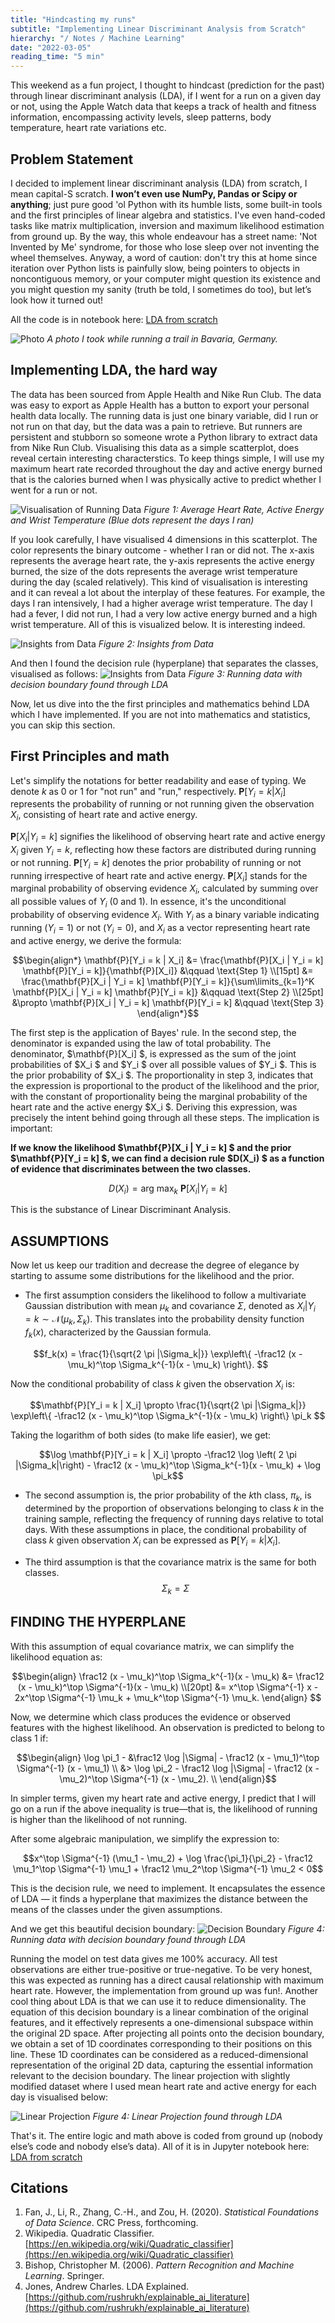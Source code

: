 ```yaml
---
title: "Hindcasting my runs"
subtitle: "Implementing Linear Discriminant Analysis from Scratch"
hierarchy: "/ Notes / Machine Learning"
date: "2022-03-05"
reading_time: "5 min"
---
```

This weekend as a fun project, I thought to hindcast (prediction for the past) through linear discriminant analysis (LDA), if I went for a run on a given day or not, using the Apple Watch data that keeps a track of health and fitness information, encompassing activity levels, sleep patterns, body temperature, heart rate variations etc.  

## Problem Statement
I decided to implement linear discriminant analysis (LDA) from scratch, I mean capital-S scratch. **I won’t even use NumPy, Pandas or Scipy or anything**; just pure good 'ol Python with its humble lists, some built-in tools and the first principles of linear algebra and statistics. I've even hand-coded tasks like matrix multiplication, inversion and maximum likelihood estimation from ground up. By the way, this whole endeavour has a street name: 'Not Invented by Me' syndrome, for those who lose sleep over not inventing the wheel themselves. Anyway, a word of caution: don't try this at home since iteration over Python lists is painfully slow, being pointers to objects in noncontiguous memory, or your computer might question its existence and you might question my sanity (truth be told, I sometimes do too), but let’s look how it turned out!

All the code is in notebook here: [LDA from scratch](https://github.com/piper-of-dawn/lda_from_scratch)

![Photo](/images/GermanyTrail.jpg)
*A photo I took while running a trail in Bavaria, Germany.*

## Implementing LDA, the hard way
The data has been sourced from Apple Health and Nike Run Club. The data was easy to export as Apple Health has a button to export your personal health data locally. The running data is just one binary variable, did I run or not run on that day, but the data was a pain to retrieve. But runners are persistent and stubborn so someone wrote a Python library to extract data from Nike Run Club. Visualising this data as a simple scatterplot, does reveal certain interesting characterstics. To keep things simple, I will use my maximum heart rate recorded throughout the day and active energy burned that is the calories burned when I was physically active to predict whether I went for a run or not. 

![Visualisation of Running Data](/images/chart_running_raw.svg)
*Figure 1: Average Heart Rate, Active Energy and Wrist Temperature (Blue dots represent the days I ran)*

If you look carefully, I have visualised 4 dimensions in this scatterplot. The color represents the binary outcome - whether I ran or did not. The x-axis represents the average heart rate, the y-axis represents the active energy burned, the size of the dots represents the average wrist temperature during the day (scaled relatively). This kind of visualisation is interesting and it can reveal a lot about the interplay of these features. For example, the days I ran intensively, I had a higher average wrist temperature. The day I had a fever, I did not run, I had a very low active energy burned and a high wrist temperature. All of this is visualized below. It is interesting indeed.

![Insights from Data](/images/chart_running_raw_annotated.svg)
*Figure 2: Insights from Data*

And then I found the decision rule (hyperplane) that separates the classes, visualised as follows:
![Insights from Data](/images/chart_running_decision_boundary.svg)
*Figure 3: Running data with decision boundary found through LDA*

Now, let us dive into the the first principles and mathematics behind LDA which I have implemented. If you are not into mathematics and statistics, you can skip this section.

## First Principles and math
Let's simplify the notations for better readability and ease of typing. We denote $k$ as 0 or 1 for "not run" and "run," respectively. $\mathbf{P}[Y_i = k | X_i]$ represents the probability of running or not running given the observation $X_i$, consisting of heart rate and active energy.

 $\mathbf{P}[X_i | Y_i = k]$ signifies the likelihood of observing heart rate and active energy $X_i$ given $Y_i = k$, reflecting how these factors are distributed during running or not running. $\mathbf{P}[Y_i = k]$ denotes the prior probability of running or not running irrespective of heart rate and active energy. $\mathbf{P}[X_i]$ stands for the marginal probability of observing evidence $X_i$, calculated by summing over all possible values of $Y_i$ (0 and 1). In essence, it's the unconditional probability of observing evidence $X_i$. With $Y_i$ as a binary variable indicating running ($Y_i = 1$) or not ($Y_i = 0$), and $X_i$ as a vector representing heart rate and active energy, we derive the formula:
```math
\begin{align*}
    \mathbf{P}[Y_i = k | X_i] &= \frac{\mathbf{P}[X_i | Y_i = k] \mathbf{P}[Y_i = k]}{\mathbf{P}[X_i]} &\qquad \text{Step 1} \\[15pt]
    &= \frac{\mathbf{P}[X_i | Y_i = k] \mathbf{P}[Y_i = k]}{\sum\limits_{k=1}^K \mathbf{P}[X_i | Y_i = k] \mathbf{P}[Y_i = k]} &\qquad \text{Step 2} \\[25pt]
    &\propto \mathbf{P}[X_i | Y_i = k] \mathbf{P}[Y_i = k] &\qquad \text{Step 3} 
\end{align*}
```
The first step is the application of Bayes' rule. In the second step, the denominator is expanded using the law of total probability. The denominator, $\mathbf{P}[X_i] $, is expressed as the sum of the joint probabilities of $X_i $ and $Y_i $ over all possible values of $Y_i $. This is the prior probability of $X_i $. The proportionality in step 3, indicates that the expression is proportional to the product of the likelihood and the prior, with the constant of proportionality being the marginal probability of the heart rate and the active energy $X_i $. Deriving this expression, was precisely the intent behind going through all these steps. The implication is important:

**If we know the likelihood $\mathbf{P}[X_i | Y_i = k] $ and the prior $\mathbf{P}[Y_i = k] $, we can find a decision rule $D(X_i) $ as a function of evidence that discriminates between the two classes.**

```math
D(X_i) = \text{arg max}_k \ \mathbf{P}[X_i | Y_i = k]
```


This is the substance of Linear Discriminant Analysis.


## ASSUMPTIONS
Now let us keep our tradition and decrease the degree of elegance by starting to assume some distributions for the likelihood and the prior.

- The first assumption considers the likelihood to follow a multivariate Gaussian distribution with mean $\mu_k$ and covariance $\Sigma$, denoted as $X_i | Y_i = k \sim \mathcal{N}(\mu_k, \Sigma_k)$. This translates into the probability density function $f_k(x)$, characterized by the Gaussian formula. 


```math
f_k(x) = \frac{1}{\sqrt{2 \pi |\Sigma_k|}} \exp\left\{ -\frac12 (x - \mu_k)^\top \Sigma_k^{-1}(x - \mu_k) \right\}. 
```

Now the conditional probability of class $k$ given the observation $X_i$ is:
```math
\mathbf{P}[Y_i = k | X_i] \propto \frac{1}{\sqrt{2 \pi |\Sigma_k|}} \exp\left\{ -\frac12 (x - \mu_k)^\top \Sigma_k^{-1}(x - \mu_k) \right\} \pi_k 
```

Taking the logarithm of both sides (to make life easier), we get:
```math
\log \mathbf{P}[Y_i = k | X_i] \propto -\frac12 \log \left( 2 \pi |\Sigma_k|\right) - \frac12 (x - \mu_k)^\top \Sigma_k^{-1}(x - \mu_k) + \log \pi_k
```
- The second assumption is, the prior probability of the $k$th class, $\pi_k$, is determined by the proportion of observations belonging to class $k$ in the training sample, reflecting the frequency of running days relative to total days. With these assumptions in place, the conditional probability of class $k$ given observation $X_i$ can be expressed as $\mathbf{P}[Y_i = k | X_i]$.

- The third assumption is that the covariance matrix is the same for both classes. 
$$ \Sigma_k = \Sigma $$


## FINDING THE HYPERPLANE
With this assumption of equal covariance matrix, we can simplify the likelihood equation as:

```math
\begin{align} \frac12 (x - \mu_k)^\top \Sigma_k^{-1}(x - \mu_k) &= \frac12 (x - \mu_k)^\top \Sigma^{-1}(x - \mu_k) \\[20pt] &= x^\top \Sigma^{-1} x - 2x^\top \Sigma^{-1} \mu_k + \mu_k^\top \Sigma^{-1} \mu_k. \end{align} 
```
Now, we determine which class produces the evidence or observed features with the highest likelihood. An observation is predicted to belong to class 1 if:

```math
\begin{align} \log \pi_1 - &\frac12 \log |\Sigma| - \frac12 (x - \mu_1)^\top \Sigma^{-1} (x - \mu_1) \\ &> \log \pi_2 - \frac12 \log |\Sigma| - \frac12 (x - \mu_2)^\top \Sigma^{-1} (x - \mu_2). \\ \end{align}
```

In simpler terms, given my heart rate and active energy, I predict that I will go on a run if the above inequality is true—that is, the likelihood of running is higher than the likelihood of not running.

After some algebraic manipulation, we simplify the expression to:

```math
x^\top \Sigma^{-1} (\mu_1 - \mu_2) + \log \frac{\pi_1}{\pi_2} - \frac12 \mu_1^\top \Sigma^{-1} \mu_1 + \frac12 \mu_2^\top \Sigma^{-1} \mu_2 < 0
```

This is the decision rule, we need to implement. It encapsulates the essence of LDA — it finds a hyperplane that maximizes the distance between the means of the classes under the given assumptions.

And we get this beautiful decision boundary:
![Decision Boundary](/images/chart_running_decision_boundary.svg)
*Figure 4: Running data with decision boundary found through LDA*

Running the model on test data gives me 100% accuracy. All test observations are either true-positive or true-negative. To be very honest, this was expected as running has a direct causal relationship with maximum heart rate. However, the implementation from ground up was fun!. Another cool thing about LDA is that we can use it to reduce dimensionality. The equation of this decision boundary is a linear combination of the original features, and it effectively represents a one-dimensional subspace within the original 2D space. After projecting all points onto the decision boundary, we obtain a set of 1D coordinates corresponding to their positions on this line. These 1D coordinates can be considered as a reduced-dimensional representation of the original 2D data, capturing the essential information relevant to the decision boundary. The linear projection with slightly modified dataset where I used mean heart rate and active energy for each day is visualised below:

![Linear Projection](/images/linear_projection.png)
*Figure 4: Linear Projection found through LDA*

That's it. The entire logic and math above is coded from ground up (nobody else’s code and nobody else’s data). All of it is in Jupyter notebook here: [LDA from scratch](https://github.com/piper-of-dawn/lda_from_scratch)


## Citations

1. Fan, J., Li, R., Zhang, C.-H., and Zou, H. (2020). *Statistical Foundations of Data Science*. CRC Press, forthcoming.
2. Wikipedia. Quadratic Classifier. [https://en.wikipedia.org/wiki/Quadratic_classifier](https://en.wikipedia.org/wiki/Quadratic_classifier)
3. Bishop, Christopher M. (2006). *Pattern Recognition and Machine Learning*. Springer.
4. Jones, Andrew Charles. LDA Explained. [https://github.com/rushrukh/explainable_ai_literature](https://github.com/rushrukh/explainable_ai_literature)
